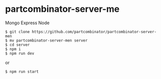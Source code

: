 # partcombinator-server-me
Mongo Express Node

```
$ git clone https://github.com/partcombinator/partcombinator-server-men
$ mv partcombinator-server-men server
$ cd server
$ npm i
$ npm run dev
```
or 
```
$ npm run start
```
